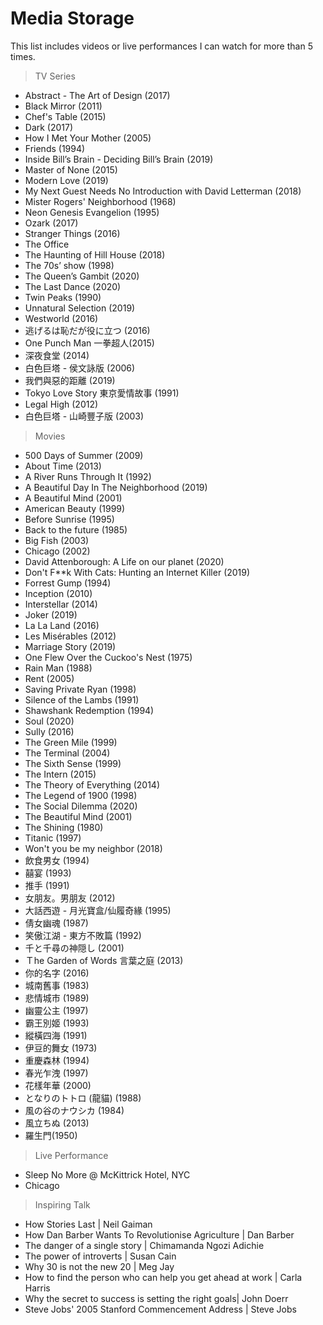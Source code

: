 # Media Storage

This list includes videos or live performances I can watch for more than 5 times.

> TV Series
- Abstract - The Art of Design (2017)
- Black Mirror (2011)
- Chef's Table (2015)
- Dark (2017)
- How I Met Your Mother (2005)
- Friends (1994)
- Inside Bill’s Brain - Deciding Bill’s Brain (2019)
- Master of None (2015)
- Modern Love (2019)
- My Next Guest Needs No Introduction with David Letterman (2018)
- Mister Rogers' Neighborhood (1968)
- Neon Genesis Evangelion (1995)
- Ozark (2017)
- Stranger Things (2016)
- The Office
- The Haunting of Hill House (2018)
- The 70s’ show (1998)
- The Queen’s Gambit (2020)
- The Last Dance (2020)
- Twin Peaks (1990)
- Unnatural Selection (2019)
- Westworld (2016)
- 逃げるは恥だが役に立つ (2016)
- One Punch Man 一拳超人(2015)
- 深夜食堂 (2014)
- 白色巨塔 - 侯文詠版 (2006)
- 我們與惡的距離 (2019)
- Tokyo Love Story 東京愛情故事 (1991)
- Legal High (2012)
- 白色巨塔 - 山崎豐子版 (2003)

> Movies
- 500 Days of Summer (2009)
- About Time (2013)
- A River Runs Through It (1992)
- A Beautiful Day In The Neighborhood (2019)
- A Beautiful Mind (2001)
- American Beauty (1999)
- Before Sunrise (1995)
- Back to the future (1985)
- Big Fish (2003)
- Chicago (2002)
- David Attenborough: A Life on our planet (2020)
- Don't F**k With Cats: Hunting an Internet Killer (2019)
- Forrest Gump (1994)
- Inception (2010)
- Interstellar (2014)
- Joker (2019)
- La La Land (2016)
- Les Misérables (2012)
- Marriage Story (2019)
- One Flew Over the Cuckoo's Nest (1975)
- Rain Man (1988)
- Rent (2005)
- Saving Private Ryan (1998)
- Silence of the Lambs (1991) 
- Shawshank Redemption (1994)
- Soul (2020)
- Sully (2016)
- The Green Mile (1999)
- The Terminal (2004)
- The Sixth Sense (1999)
- The Intern (2015)
- The Theory of Everything (2014)
- The Legend of 1900 (1998)
- The Social Dilemma (2020)
- The Beautiful Mind (2001)
- The Shining (1980)
- Titanic (1997)
- Won't you be my neighbor (2018)
- 飲食男女 (1994)
- 囍宴 (1993)
- 推手 (1991)
- 女朋友。男朋友 (2012)
- 大話西遊 - 月光寶盒/仙履奇緣 (1995) 
- 倩女幽魂 (1987)
- 笑傲江湖 - 東方不敗篇 (1992)
- 千と千尋の神隠し (2001)
- Ｔhe Garden of Words 言葉之庭 (2013)
- 你的名字 (2016)
- 城南舊事 (1983)
- 悲情城市 (1989)
- 幽靈公主 (1997)
- 霸王別姬 (1993)
- 縱橫四海 (1991)
- 伊豆的舞女 (1973)
- 重慶森林 (1994)
- 春光乍洩 (1997)
- 花樣年華 (2000)
- となりのトトロ (龍貓) (1988)
- 風の谷のナウシカ (1984)
- 風立ちぬ (2013)
- 羅生門(1950)


> Live Performance
- Sleep No More @ McKittrick Hotel, NYC
- Chicago

> Inspiring Talk
- How Stories Last | Neil Gaiman
- How Dan Barber Wants To Revolutionise Agriculture  | Dan Barber
- The danger of a single story | Chimamanda Ngozi Adichie
- The power of introverts | Susan Cain
- Why 30 is not the new 20 | Meg Jay
- How to find the person who can help you get ahead at work | Carla Harris
- Why the secret to success is setting the right goals| John Doerr
- Steve Jobs' 2005 Stanford Commencement Address | Steve Jobs


